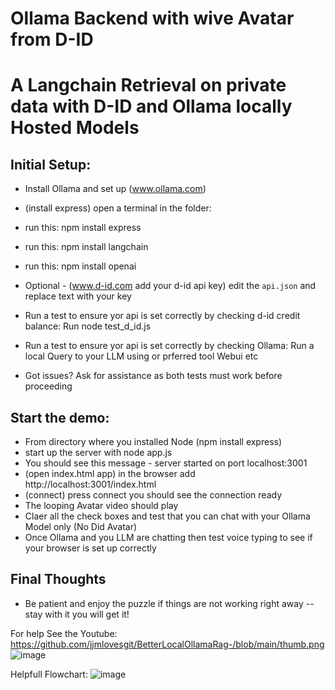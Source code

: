 # Ollama Backend with wive Avatar from D-ID
# A Langchain Retrieval on private data with D-ID and Ollama locally Hosted Models

## Initial Setup:
* Install Ollama and set up (www.ollama.com)
* (install express) open a terminal in the folder:
* run this: npm install express
* run this: npm install langchain
* run this: npm install openai

* Optional - (www.d-id.com add your d-id api key) edit the `api.json` and replace text with your key
* Run a test to ensure yor api is set correctly by checking d-id credit balance:  Run node test_d_id.js

* Run a test to ensure yor api is set correctly by checking Ollama:  Run a local Query to your LLM using or prferred tool Webui etc
* Got issues?  Ask for assistance as both tests must work before proceeding

## Start the demo:
* From directory where you installed Node (npm install express)
* start up the server with node app.js
* You should see this message - server started on port localhost:3001
* (open index.html app) in the browser add http://localhost:3001/index.html
* (connect) press connect you should see the connection ready 
* The looping Avatar video should play
* Claer all the check boxes and test that you can chat with your Ollama Model only (No Did Avatar)
* Once Ollama and you LLM are chatting then test voice typing to see if your browser is set up correctly 

## Final Thoughts
* Be patient and enjoy the puzzle if things are not working right away -- stay with it you will get it!

For help See the Youtube:  
https://github.com/jjmlovesgit/BetterLocalOllamaRag-/blob/main/thumb.png
![image](https://github.com/jjmlovesgit/BetterLocalOllamaRag-/assets/47751509/f02db0a0-38dd-4c40-a407-9cd211cfd97f)

Helpfull Flowchart:
![image](https://github.com/jjmlovesgit/OllamaDID/assets/47751509/ac9a52fd-06d2-49ce-bb4d-2f6d8ff204b5)



